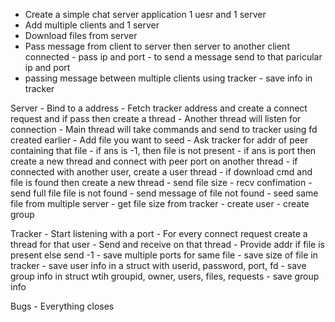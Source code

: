 -   Create a simple chat server application 1 uesr and 1 server
-   Add multiple clients and 1 server
-   Download files from server 
-   Pass message from client to server then server to another client connected
        - pass ip and port
        - to send a message send to that paricular ip and port
-   passing message between multiple clients using tracker
        - save info in tracker

Server
        - Bind to a address
        - Fetch tracker address and create a connect request and if pass then create a thread
        - Another thread will listen for connection
        - Main thread will take commands and send to tracker using fd created earlier
        - Add file you want to seed
        - Ask tracker for addr of peer containing that file
        - if ans is -1, then file is not present 
        - if ans is port then create a new thread and connect with peer port on another thread
        - if connected with another user, create a user thread
        - if download cmd and 
                file is found then create a new thread
                        - send file size
                        - recv confimation
                        - send full file
                file is not found
                        - send message of file not found
        - seed same file from multiple server
        - get file size from tracker
        - create user
        - create group
        

Tracker
        - Start listening with a port
        - For every connect request create a thread for that user
        - Send and receive on that thread 
        - Provide addr if file is present else send -1
        - save multiple ports for same file
        - save size of file in tracker
        - save user info in a struct with userid, password, port, fd
        - save group info in struct wtih groupid, owner, users, files, requests
        - save group info

Bugs
        - Everything closes